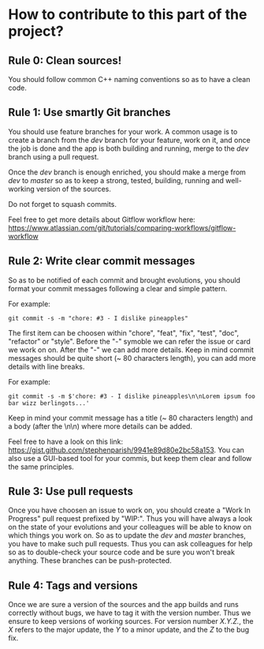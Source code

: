 # How to contribute to this part of the project?


## Rule 0: Clean sources!

You should follow common C++ naming conventions so as to have a clean code.



## Rule 1: Use smartly Git branches

You should use feature branches for your work.
A common usage is to create a branch from the _dev_ branch for your feature, work on it, and once the job is done and the app is both building and running, merge to the _dev_ branch using a pull request.

Once the _dev_ branch is enough enriched, you should make a merge from _dev_ to _master_ so as to keep a strong, tested, building, running and well-working version of the sources.

Do not forget to squash commits.

Feel free to get more details about Gitflow workflow here: https://www.atlassian.com/git/tutorials/comparing-workflows/gitflow-workflow



## Rule 2: Write clear commit messages

So as to be notified of each commit and brought evolutions, you should format your commit messages following a clear and simple pattern.

For example:
```shell
git commit -s -m "chore: #3 - I dislike pineapples"
```

The first item can be choosen within "chore", "feat", "fix", "test", "doc", "refactor" or "style".
Before the "-" symoble we can refer the issue or card we work on on.
After the "-" we can add more details.
Keep in mind commit messages should be quite short (~ 80 characters length), you can add more details with line breaks.

For example:
```shell
git commit -s -m $'chore: #3 - I dislike pineapples\n\nLorem ipsum foo bar wizz berlingots...'
```

Keep in mind your commit message has a title (~ 80 characters length) and a body (after the \n\n) where more details can be added.

Feel free to have a look on this link: https://gist.github.com/stephenparish/9941e89d80e2bc58a153. You can also use a GUI-based tool for your commis, but keep them clear and follow the same principles.



## Rule 3: Use pull requests

Once you have choosen an issue to work on, you should create a "Work In Progress" pull request prefixed by "WIP:". Thus you will have always a look on the state of your evolutions and your colleagues will be able to know on which things you work on. So as to update the _dev_ and _master_ branches, you have to make such pull requests. Thus you can ask colleagues for help so as to double-check your source code and be sure you won't break anything. These branches can be push-protected.



## Rule 4: Tags and versions

Once we are sure a version of the sources and the app builds and runs correctly without bugs, we have to tag it with the version number. Thus we ensure to keep versions of working sources. For version number _X.Y.Z._, the _X_ refers to the major update, the _Y_ to a minor update, and the _Z_ to the bug fix.  




